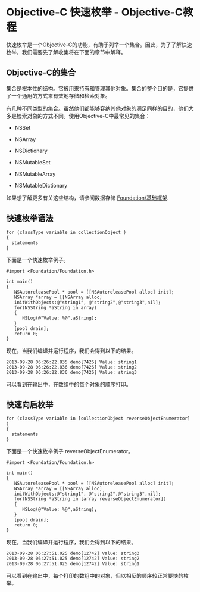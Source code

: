 # Objective-C 快速枚举 - Objective-C教程

快速枚举是一个Objective-C的功能，有助于列举一个集合。因此，为了了解快速枚举，我们需要先了解收集将在下面的章节中解释。

## Objective-C的集合

集合是根本性的结构。它被用来持有和管理其他对象。集合的整个目的是，它提供了一个通用的方式来有效地存储和检索对象。

有几种不同类型的集合。虽然他们都能够容纳其他对象的满足同样的目的，他们大多是检索对象的方式不同。使用Objective-C中最常见的集合：

*   NSSet

*   NSArray

*   NSDictionary

*   NSMutableSet

*   NSMutableArray

*   NSMutableDictionary

如果想了解更多有关这些结构，请参阅数据存储 [Foundation/基础框架](http://www.yiibai.com/objective_c/objective_c_foundation_framework.html).

## 快速枚举语法

```
for (classType variable in collectionObject )
{ 
  statements 
}
```

下面是一个快速枚举例子。

```
#import <Foundation/Foundation.h>

int main()
{
   NSAutoreleasePool * pool = [[NSAutoreleasePool alloc] init];
   NSArray *array = [[NSArray alloc]
   initWithObjects:@"string1", @"string2",@"string3",nil];
   for(NSString *aString in array)
   {
      NSLog(@"Value: %@",aString);
   }
   [pool drain];
   return 0;
}
```

现在，当我们编译并运行程序，我们会得到以下的结果。

```
2013-09-28 06:26:22.835 demo[7426] Value: string1
2013-09-28 06:26:22.836 demo[7426] Value: string2
2013-09-28 06:26:22.836 demo[7426] Value: string3

```

可以看到在输出中，在数组中的每个对象的顺序打印。

## 快速向后枚举

```
for (classType variable in [collectionObject reverseObjectEnumerator] )
{ 
  statements 
}
```

下面是一个快速枚举例子 reverseObjectEnumerator。

```
#import <Foundation/Foundation.h>

int main()
{
   NSAutoreleasePool * pool = [[NSAutoreleasePool alloc] init];
   NSArray *array = [[NSArray alloc]
   initWithObjects:@"string1", @"string2",@"string3",nil];
   for(NSString *aString in [array reverseObjectEnumerator])
   {
      NSLog(@"Value: %@",aString);
   }
   [pool drain];
   return 0;
}
```

现在，当我们编译并运行程序，我们会得到以下的结果。

```
2013-09-28 06:27:51.025 demo[12742] Value: string3
2013-09-28 06:27:51.025 demo[12742] Value: string2
2013-09-28 06:27:51.025 demo[12742] Value: string1

```

可以看到在输出中，每个打印的数组中的对象，但以相反的顺序较正常要快的枚举。

